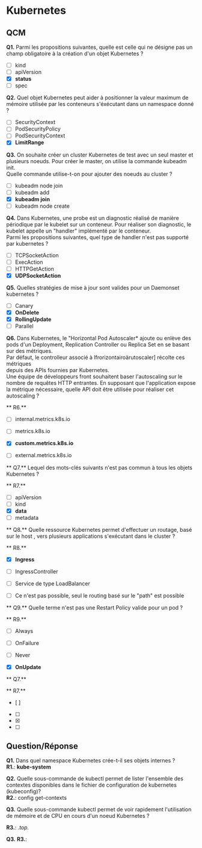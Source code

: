 # Kubernetes

## QCM

**Q1.** Parmi les propositions suivantes, quelle est celle qui ne désigne pas un champ obligatoire à la création d'un objet Kubernetes ?
- [ ] kind
- [ ] apiVersion
- [x] **status**
- [ ] spec

**Q2.** Quel objet Kubernetes peut aider à positionner la valeur maximum de mémoire utilisée par les conteneurs s'éxécutant dans un namespace donné ?
- [ ] SecurityContext
- [ ] PodSecurityPolicy
- [ ] PodSecurityContext
- [x] **LimitRange**

**Q3.** On souhaite créer un cluster Kubernetes de test avec un seul master et plusieurs noeuds.
Pour créer le master, on utilise la commande kubeadm init.
<br/>
Quelle commande utilise-t-on pour ajouter des noeuds au cluster ?
- [ ] kubeadm node join
- [ ] kubeadm add
- [x] **kubeadm join**
- [ ] kubeadm node create

**Q4.** Dans Kubernetes, une probe est un diagnostic réalisé de manière périodique par le
kubelet sur un conteneur. Pour réaliser son diagnostic, le kubelet appelle un
"handler" implémenté par le conteneur.
<br/>
Parmi les propositions suivantes, quel type de handler n'est pas supporté par kubernetes ?
- [ ] TCPSocketAction
- [ ] ExecAction
- [ ] HTTPGetAction
- [x] **UDPSocketAction**

**Q5.** Quelles stratégies de mise à jour sont valides pour un Daemonset kubernetes ?
- [ ] Canary
- [x] **OnDelete**
- [x] **RollingUpdate**
- [ ] Parallel

**Q6.** Dans Kubernetes, le "Horizontal Pod Autoscaler* ajoute ou enlève des pods d'un
Deployment, Replication Controller ou Replica Set en se basant sur des métriques.
<br/>
Par défaut, le controlleur associé à lfrorizontairoärutoscaler] récolte ces métriques
<br/>
depuis des APIs fournies par Kubernetes.
<br/>
Une équipe de développeurs front souhaitent baser l'autoscaling sur le nombre de
requêtes HTTP entrantes. En supposant que l'application expose la métrique
nécessaire, quelle API doit être utilisée pour réaliser cet autoscaling ?

** R6.**

- [ ] internal.metrics.k8s.io
- [ ] metrics.k8s.io
- [x] **custom.metrics.k8s.io**
- [ ] external.metrics.k8s.io


** Q7.** Lequel des mots-clés suivants n'est pas commun à tous les objets Kubernetes ?

** R7.**
- [ ] apiVersion
- [ ] kind
- [x] **data**
- [ ] metadata

** Q8.** Quelle ressource Kubernetes permet d'effectuer un routage, basé sur le host , vers plusieurs
applications s'exécutant dans le cluster ?

** R8.** 
- [x] **Ingress**
- [ ] IngressController
- [ ] Service de type LoadBalancer
- [ ] Ce n'est pas possible, seul le routing basé sur le "path" est possible



** Q9.** Quelle terme n'est pas une Restart Policy valide pour un pod ?

** R9.**
- [ ] Always 
- [ ] OnFailure
- [ ] Never
- [x] **OnUpdate**



** Q7.**

** R7.**
- [ ] 
- [ ] 
- [x] 
- [ ] 



## Question/Réponse
**Q1.** Dans quel namespace Kubernetes crée-t-il ses objets internes ? <br/>
**R1.**: 
**kube-system**

**Q2.** Quelle sous-commande de kubectl permet de lister l'ensemble des contextes disponibles dans le fichier de configuration de kubernetes (kubeconfig)? <br/>
**R2.**: 
config get-contexts

**Q3.** Quelle sous-commande kubectl permet de voir rapidement l'utilisation de mémoire et de CPU en
cours d'un noeud Kubernetes ?

**R3.**:
.*top.*



**Q3.**
**R3.**: